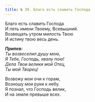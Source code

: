 ```yaml
---
title: № 39. Благо есть славить Господа
---
```


Благо есть славить Господа  
И петь имени Твоему, Всевышний.  
Возвещать утром милость Твою  
И истину твою весь день.

*__Припев:__  
Ты возвеселил душу мою,  
Я Тебе, Господь, хвалу пою!  
Дела Твои велики мой Отец,  
Ты мой Творец!*

Возвожу мои очи к горам,  
Возношу мои руки к небу.  
Я познал, что Господь велик,  
И на земле превыше всех.
